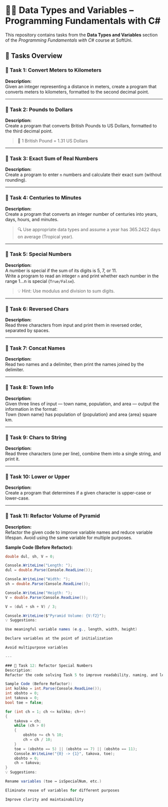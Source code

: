 # 🧑‍💻 Data Types and Variables – Programming Fundamentals with C#

This repository contains tasks from the **Data Types and Variables** section of the _Programming Fundamentals with C#_ course at SoftUni.

## 🔧 Tasks Overview

### 📝 Task 1: Convert Meters to Kilometers  
**Description:**  
Given an integer representing a distance in meters, create a program that converts meters to kilometers, formatted to the second decimal point.

---

### 📝 Task 2: Pounds to Dollars  
**Description:**  
Create a program that converts British Pounds to US Dollars, formatted to the third decimal point.  
> 💱 1 British Pound = 1.31 US Dollars

---

### 📝 Task 3: Exact Sum of Real Numbers  
**Description:**  
Create a program to enter `n` numbers and calculate their exact sum (without rounding).

---

### 📝 Task 4: Centuries to Minutes  
**Description:**  
Create a program that converts an integer number of centuries into years, days, hours, and minutes.  
> 🔍 Use appropriate data types and assume a year has 365.2422 days on average (Tropical year).

---

### 📝 Task 5: Special Numbers  
**Description:**  
A number is special if the sum of its digits is 5, 7, or 11.  
Write a program to read an integer `n` and print whether each number in the range 1…n is special (`True/False`).  
> 💡 Hint: Use modulus and division to sum digits.

---

### 📝 Task 6: Reversed Chars  
**Description:**  
Read three characters from input and print them in reversed order, separated by spaces.

---

### 📝 Task 7: Concat Names  
**Description:**  
Read two names and a delimiter, then print the names joined by the delimiter.

---

### 📝 Task 8: Town Info  
**Description:**  
Given three lines of input — town name, population, and area — output the information in the format:  
Town {town name} has population of {population} and area {area} square km.

---

### 📝 Task 9: Chars to String  
**Description:**  
Read three characters (one per line), combine them into a single string, and print it.

---

### 📝 Task 10: Lower or Upper  
**Description:**  
Create a program that determines if a given character is upper-case or lower-case.

---

### 📝 Task 11: Refactor Volume of Pyramid  
**Description:**  
Refactor the given code to improve variable names and reduce variable lifespan. Avoid using the same variable for multiple purposes.

**Sample Code (Before Refactor):**
```csharp
double dul, sh, V = 0;

Console.WriteLine("Length: ");
dul = double.Parse(Console.ReadLine());

Console.WriteLine("Width: ");
sh = double.Parse(Console.ReadLine());

Console.WriteLine("Heigth: ");
V = double.Parse(Console.ReadLine());

V = (dul + sh + V) / 3;

Console.WriteLine($"Pyramid Volume: {V:f2}");
💡 Suggestions:

Use meaningful variable names (e.g., length, width, height)

Declare variables at the point of initialization

Avoid multipurpose variables

---

### 📝 Task 12: Refactor Special Numbers
Description:
Refactor the code solving Task 5 to improve readability, naming, and logic structure.

Sample Code (Before Refactor):
int kolkko = int.Parse(Console.ReadLine());
int obshto = 0;
int takova = 0;
bool toe = false;

for (int ch = 1; ch <= kolkko; ch++)
{
    takova = ch;
    while (ch > 0)
    {
        obshto += ch % 10;
        ch = ch / 10;
    }
    toe = (obshto == 5) || (obshto == 7) || (obshto == 11);
    Console.WriteLine("{0} -> {1}", takova, toe);
    obshto = 0;
    ch = takova;
}
💡 Suggestions:

Rename variables (toe → isSpecialNum, etc.)

Eliminate reuse of variables for different purposes

Improve clarity and maintainability 
